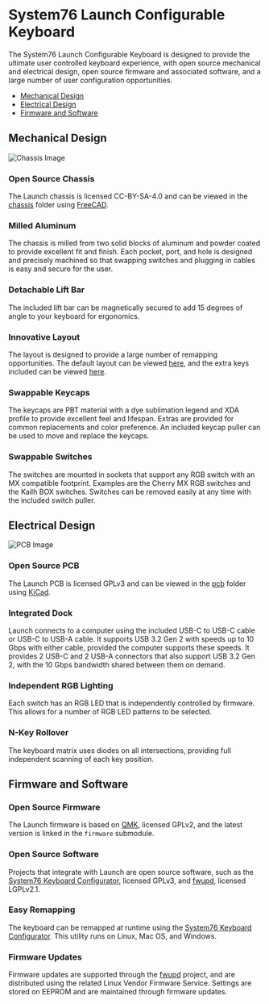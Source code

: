 # System76 Launch Configurable Keyboard

The System76 Launch Configurable Keyboard is designed to provide the ultimate
user controlled keyboard experience, with open source mechanical and electrical
design, open source firmware and associated software, and a large number of
user configuration opportunities.

- [Mechanical Design](#mechanical-design)
- [Electrical Design](#electrical-design)
- [Firmware and Software](#firmware-and-software)

## Mechanical Design

![Chassis Image](./chassis/launch-chassis.png)

### Open Source Chassis

The Launch chassis is licensed CC-BY-SA-4.0 and can be viewed in the
[chassis](./chassis/) folder using [FreeCAD](https://www.freecadweb.org/).

### Milled Aluminum

The chassis is milled from two solid blocks of aluminum and powder coated to
provide excellent fit and finish. Each pocket, port, and hole is designed and
precisely machined so that swapping switches and plugging in cables is easy and
secure for the user.

### Detachable Lift Bar

The included lift bar can be magnetically secured to add 15 degrees of angle to
your keyboard for ergonomics.

### Innovative Layout

The layout is designed to provide a large number of remapping opportunities.
The default layout can be viewed
[here](http://www.keyboard-layout-editor.com/#/gists/8ec5e9026d616ebad6b2c7e9d943e7c0),
and the extra keys included can be viewed
[here](http://www.keyboard-layout-editor.com/#/gists/a3ad8710b27f78fd938077b2bf6d3ef5).

### Swappable Keycaps

The keycaps are PBT material with a dye sublimation legend and XDA profile to
provide excellent feel and lifespan. Extras are provided for common replacements
and color preference. An included keycap puller can be used to move and replace
the keycaps.

### Swappable Switches

The switches are mounted in sockets that support any RGB switch with an MX
compatible footprint. Examples are the Cherry MX RGB switches and the Kailh
BOX switches. Switches can be removed easily at any time with the included
switch puller.

## Electrical Design

![PCB Image](./pcb/launch-pcb.png)

### Open Source PCB

The Launch PCB is licensed GPLv3 and can be viewed in the
[pcb](./pcb/) folder using [KiCad](https://kicad.org/).

### Integrated Dock

Launch connects to a computer using the included USB-C to USB-C cable or USB-C
to USB-A cable. It supports USB 3.2 Gen 2 with speeds up to 10 Gbps with either
cable, provided the computer supports these speeds. It provides 2 USB-C and 2
USB-A connectors that also support USB 3.2 Gen 2, with the 10 Gbps bandwidth
shared between them on demand.

### Independent RGB Lighting

Each switch has an RGB LED that is independently controlled by firmware. This
allows for a number of RGB LED patterns to be selected.

### N-Key Rollover

The keyboard matrix uses diodes on all intersections, providing full independent
scanning of each key position.

## Firmware and Software

### Open Source Firmware

The Launch firmware is based on [QMK](https://github.com/system76/qmk_firmware),
licensed GPLv2, and the latest version is linked in the `firmware` submodule.

### Open Source Software

Projects that integrate with Launch are open source software, such as the
[System76 Keyboard Configurator](https://github.com/pop-os/keyboard-configurator),
licensed GPLv3, and [fwupd](https://github.com/fwupd/fwupd/), licensed LGPLv2.1.

### Easy Remapping

The keyboard can be remapped at runtime using the
[System76 Keyboard Configurator](https://github.com/pop-os/keyboard-configurator).
This utility runs on Linux, Mac OS, and Windows.

### Firmware Updates

Firmware updates are supported through the
[fwupd](https://github.com/fwupd/fwupd/) project, and are distributed using the
related Linux Vendor Firmware Service. Settings are stored on EEPROM and are
maintained through firmware updates.
